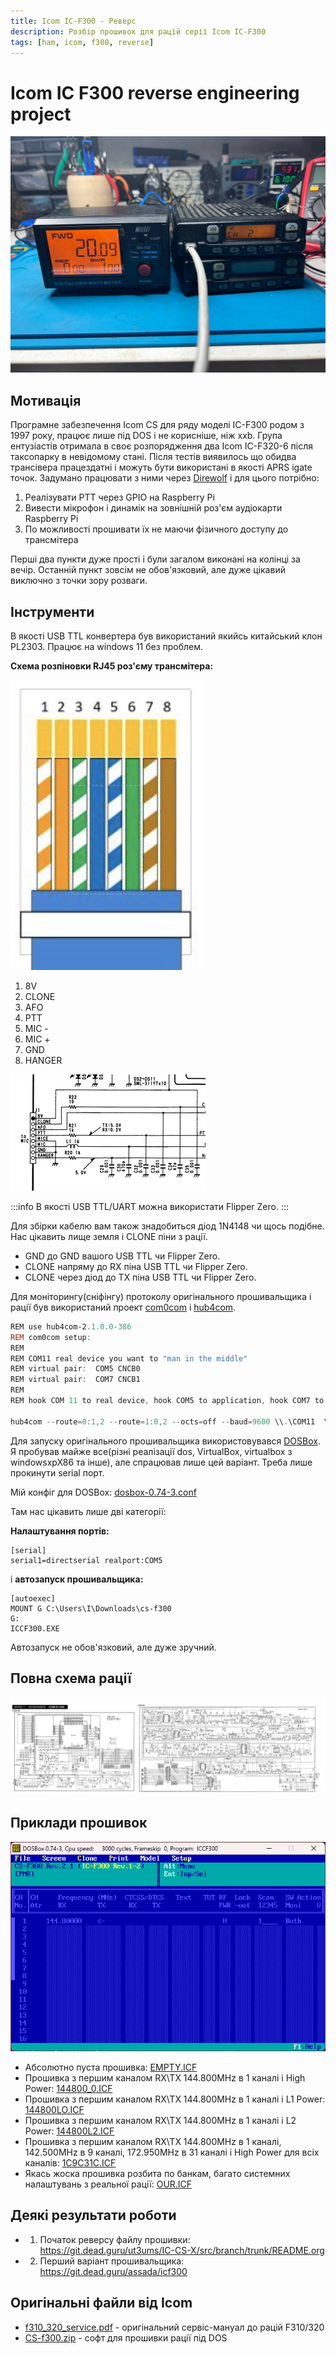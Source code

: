 ```yaml
---
title: Icom IC-F300 - Реверс
description: Розбір прошивок для рацій серії Icom IC-F300
tags: [ham, icom, f300, reverse]
---
```


# Icom IC F300 reverse engineering project

![Не вистачає потужності блока живлення](./img/1691399195_image.png)

## Мотивація
Програмне забезпечення Icom CS для ряду моделі IC-F300 родом з 1997 року, працює лише під DOS і не корисніше, ніж xxb. Група ентузіастів отримала в своє розпорядження два Icom IC-F320-6 після таксопарку в невідомому стані.
Після тестів виявилось що обидва трансівера працездатні і можуть бути використані в якості APRS igate точок.
Задумано працювати з ними через [Direwolf](https://github.com/wb2osz/direwolf) і для цього потрібно:

1) Реалізувати PTT через GPIO на Raspberry Pi
2) Вивести мікрофон і динамік на зовнішній роз'єм аудіокарти Raspberry Pi
3) По можливості прошивати їх не маючи фізичного доступу до трансмітера

Перші два пункти дуже прості і були загалом виконані на колінці за вечір.
Останній пункт зовсім не обов'язковий, але дуже цікавий виключно з точки зору розваги.

## Інструменти
В якості USB TTL конвертера був використаний якийсь китайський клон PL2303. Працює на windows 11 без проблем.

**Схема розпіновки RJ45 роз'єму трансмітера:**

![T-568B](./img/1691350719_image.png)

1. 8V
2. CLONE
3. AFO
4. PTT
5. MIC -
6. MIC +
7. GND
8. HANGER

![Схема розпіновки RJ45 роз'єму трансмітера](./img/1691750228_image.png)

:::info
В якості USB TTL/UART можна використати Flipper Zero.
:::

Для збірки кабелю вам також знадобиться діод 1N4148 чи щось подібне.
Нас цікавить лище земля і CLONE піни з рації.

* GND до GND вашого USB TTL чи Flipper Zero.
* CLONE напряму до RX піна USB TTL чи Flipper Zero.
* CLONE через діод до TX піна USB TTL чи Flipper Zero.

Для моніторингу(сніфінгу) протоколу оригінального прошивальщика і рації був використаний проект [com0com](https://sourceforge.net/projects/com0com/) і [hub4com](https://sourceforge.net/projects/com0com/files/hub4com/).

```powershell
REM use hub4com-2.1.0.0-386
REM com0com setup:
REM
REM COM11 real device you want to "man in the middle"
REM virtual pair:  COM5 CNCB0
REM virtual pair:  COM7 CNCB1
REM
REM hook COM 11 to real device, hook COM5 to application, hook COM7 to monitoring app - eg.realterm

hub4com --route=0:1,2 --route=1:0,2 --octs=off --baud=9600 \\.\COM11  \\.\CNCB0 \\.\\CNCB1
```

Для запуску оригінального прошивальщика використовувався [DOSBox](https://www.dosbox.com/). Я пробував майже все(різні реалізації dos, VirtualBox, virtualbox з windowsxpX86 та інше), але спрацював лише цей варіант. Треба лише прокинути serial порт.

Мій конфіг для DOSBox: [dosbox-0.74-3.conf](https://assada.dead.guru/storage/images/1691749618_dosbox-0.74-3.conf)

Там нас цікавить лише дві категорії:

**Налаштування портів:**

```nginx
[serial]
serial1=directserial realport:COM5
```
і **автозапуск прошивальщика:**

```nginx
[autoexec]
MOUNT G C:\Users\I\Downloads\cs-f300
G:
ICCF300.EXE
```

Автозапуск не обов'язковий, але дуже зручний.

## Повна схема рації
![З офіційного сервіс мануалу](./img/1691751379_icom_icf320_schema.png)

## Приклади прошивок

![Прошивка з першим каналом з частотою RX\TX 144.800Mhz в першому каналі і High Power](./img/1691752037_image.png)

* Абсолютно пуста прошивка: [EMPTY.ICF](https://assada.dead.guru/storage/secret_files/EMPTY_2023_08_11_12_23_23.ICF)
* Прошивка з першим каналом RX\TX 144.800MHz в 1 каналі і High Power: [144800_0.ICF](https://assada.dead.guru/storage/secret_files/144800_0_2023_08_11_12_19_45.ICF)
* Прошивка з першим каналом RX\TX 144.800MHz в 1 каналі і L1 Power: [144800LO.ICF](https://assada.dead.guru/storage/secret_files/144800LO_2023_08_11_12_20_11.ICF)
* Прошивка з першим каналом RX\TX 144.800MHz в 1 каналі і L2 Power: [144800L2.ICF](https://assada.dead.guru/storage/secret_files/144800L2_2023_08_11_12_20_32.ICF)
* Прошивка з першим каналом RX\TX 144.800MHz в 1 каналі, 142.500MHz в 9 каналі, 172.950MHz в 31 каналі і High Power для всіх каналів: [1C9C31C.ICF](https://assada.dead.guru/storage/secret_files/1C9C31C_2023_08_11_12_21_10.ICF)
* Якась жоска прошивка розбита по банкам, багато системних налаштувань з реальної рації: [OUR.ICF](https://assada.dead.guru/storage/secret_files/OUR_2023_08_11_12_24_30.ICF)

## Деякі результати роботи

* 1) Початок реверсу файлу прошивки: https://git.dead.guru/ut3ums/IC-CS-X/src/branch/trunk/README.org
* 2) Перший варіант прошивальщика: https://git.dead.guru/assada/icf300

## Оригінальні файли від Icom

* [f310_320_service.pdf](https://assada.dead.guru/storage/images/1691350338_f310_320_service.pdf) - оригінальний сервіс-мануал до рацій F310/320
* [CS-f300.zip](https://assada.dead.guru/storage/images/1691350430_cs-_f300.zip) - софт для прошивки рації під DOS
